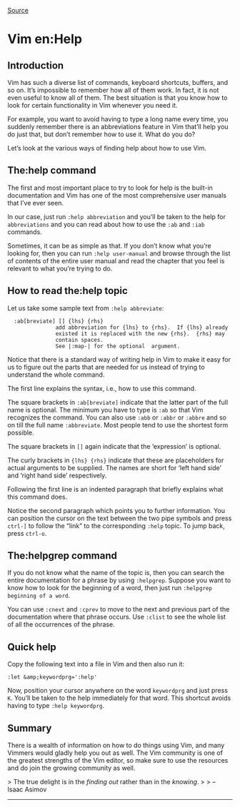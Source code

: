 
[Source](http://swaroopch.com/notes/Vim_en-Help/ "Permalink to Vim en:Help")

# Vim en:Help

##  Introduction

Vim has such a diverse list of commands, keyboard shortcuts, buffers, and so on. It’s impossible to remember how all of them work. In fact, it is not even useful to know all of them. The best situation is that you know how to look for certain functionality in Vim whenever you need it.

For example, you want to avoid having to type a long name every time, you suddenly remember there is an abbreviations feature in Vim that’ll help you do just that, but don’t remember how to use it. What do you do?

Let’s look at the various ways of finding help about how to use Vim.

##  The:help command

The first and most important place to try to look for help is the built-in documentation and Vim has one of the most comprehensive user manuals that I’ve ever seen.

In our case, just run `:help abbreviation` and you’ll be taken to the help for `abbreviations` and you can read about how to use the `:ab` and `:iab` commands.

Sometimes, it can be as simple as that. If you don’t know what you’re looking for, then you can run `:help user-manual` and browse through the list of contents of the entire user manual and read the chapter that you feel is relevant to what you’re trying to do.

##  How to read the:help topic

Let us take some sample text from `:help abbreviate`:


      :ab[breviate] [] {lhs} {rhs}
                   add abbreviation for {lhs} to {rhs}.  If {lhs} already
                   existed it is replaced with the new {rhs}.  {rhs} may
                   contain spaces.
                   See |:map-| for the optional  argument.


Notice that there is a standard way of writing help in Vim to make it easy for us to figure out the parts that are needed for us instead of trying to understand the whole command.

The first line explains the syntax, i.e., how to use this command.

The square brackets in `:ab[breviate]` indicate that the latter part of the full name is optional. The minimum you have to type is `:ab` so that Vim recognizes the command. You can also use `:abb` or `:abbr` or `:abbre` and so on till the full name `:abbreviate`. Most people tend to use the shortest form possible.

The square brackets in `[]` again indicate that the ‘expression’ is optional.

The curly brackets in `{lhs} {rhs}` indicate that these are placeholders for actual arguments to be supplied. The names are short for ‘left hand side’ and ‘right hand side’ respectively.

Following the first line is an indented paragraph that briefly explains what this command does.

Notice the second paragraph which points you to further information. You can position the cursor on the text between the two pipe symbols and press `ctrl-]` to follow the “link” to the corresponding `:help` topic. To jump back, press `ctrl-o`.

##  The:helpgrep command

If you do not know what the name of the topic is, then you can search the entire documentation for a phrase by using `:helpgrep`. Suppose you want to know how to look for the beginning of a word, then just run `:helpgrep beginning of a word`.

You can use `:cnext` and `:cprev` to move to the next and previous part of the documentation where that phrase occurs. Use `:clist` to see the whole list of all the occurrences of the phrase.

##  Quick help

Copy the following text into a file in Vim and then also run it:


    :let &amp;keywordprg=':help'

Now, position your cursor anywhere on the word `keywordprg` and just press `K`. You’ll be taken to the help immediately for that word. This shortcut avoids having to type `:help keywordprg`.

##  Summary

There is a wealth of information on how to do things using Vim, and many Vimmers would gladly help you out as well. The Vim community is one of the greatest strengths of the Vim editor, so make sure to use the resources and do join the growing community as well.

&gt; The true delight is in the _finding out_ rather than in the _knowing_.
&gt;
&gt; – Isaac Asimov

* * *  
